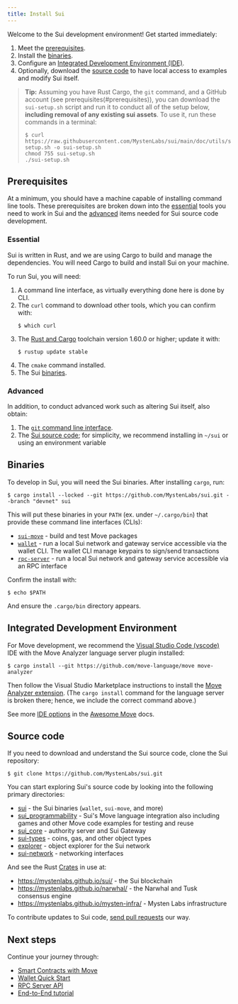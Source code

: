 ```yaml
---
title: Install Sui
---
```


Welcome to the Sui development environment! Get started immediately:

1. Meet the [prerequisites](#prerequisites).
2. Install the [binaries](#binaries).
3. Configure an [Integrated Development Environment (IDE)](#integrated-development-environment).
4. Optionally, download the [source code](#source-code) to have local
   access to examples and modify Sui itself.

> **Tip:** Assuming you have Rust Cargo, the `git` command, and a GitHub account
> (see prerequisites(#prerequisites)), you can download the `sui-setup.sh` script
> and run it to conduct all of the setup below, **including removal of any existing
> sui assets**. To use it, run these commands in a terminal:
> ```shell
> $ curl https://raw.githubusercontent.com/MystenLabs/sui/main/doc/utils/sui-setup.sh -o sui-setup.sh
> chmod 755 sui-setup.sh
> ./sui-setup.sh
> ```

## Prerequisites

At a minimum, you should have a machine capable of installing command line tools.
These prerequisites are broken down into the [essential](#essential) tools
you need to work in Sui and the [advanced](#advanced) items needed for Sui source
code development.

### Essential

Sui is written in Rust, and we are using Cargo to build and manage the
dependencies. You will need Cargo to build and install Sui on your machine.

To run Sui, you will need:
1. A command line interface, as virtually everything done here is done by CLI.
1. The `curl` command to download other tools, which you can confirm with:
   ```shell
   $ which curl
1. The [Rust and Cargo](https://doc.rust-lang.org/cargo/getting-started/installation.html) toolchain version 1.60.0 or higher; update it with:
   ```shell
   $ rustup update stable
   ```
1. The `cmake` command installed.
1. The Sui [binaries](#binaries).

### Advanced

In addition, to conduct advanced work such as altering Sui itself, also obtain:
1. The [`git` command line interface](https://git-scm.com/download/).
1. The [Sui source code](#source-code); for simplicity, we recommend installing in `~/sui` or using an environment variable

## Binaries

To develop in Sui, you will need the Sui binaries. After installing `cargo`, run:

```shell
$ cargo install --locked --git https://github.com/MystenLabs/sui.git --branch "devnet" sui
```

This will put these binaries in your `PATH` (ex. under `~/.cargo/bin`) that provide these command line interfaces (CLIs):
* [`sui-move`](move.md) - build and test Move packages
* [`wallet`](wallet.md) - run a local Sui network and gateway service accessible via the wallet CLI. The wallet CLI manage keypairs to sign/send transactions
* [`rpc-server`](json-rpc.md) - run a local Sui network and gateway service accessible via an RPC interface

Confirm the install with:

```
$ echo $PATH
```

And ensure the `.cargo/bin` directory appears.

## Integrated Development Environment
For Move development, we recommend the [Visual Studio Code (vscode)](https://code.visualstudio.com/) IDE with the Move Analyzer language server plugin installed:

```shell
$ cargo install --git https://github.com/move-language/move move-analyzer
```

Then follow the Visual Studio Marketplace instructions to install the [Move Analyzer extension](https://marketplace.visualstudio.com/items?itemName=move.move-analyzer). (The `cargo install` command for the language server is broken there; hence, we include the correct command above.)

See more [IDE options](https://github.com/MystenLabs/awesome-move#ides) in the [Awesome Move](https://github.com/MystenLabs/awesome-move) docs.

## Source code

If you need to download and understand the Sui source code, clone the Sui repository:

```shell
$ git clone https://github.com/MystenLabs/sui.git
```

You can start exploring Sui's source code by looking into the following primary directories:
* [sui](https://github.com/MystenLabs/sui/tree/main/sui) - the Sui binaries (`wallet`, `sui-move`, and more)
* [sui_programmability](https://github.com/MystenLabs/sui/tree/main/sui_programmability) - Sui's Move language integration also including games and other Move code examples for testing and reuse
* [sui_core](https://github.com/MystenLabs/sui/tree/main/sui_core) - authority server and Sui Gateway
* [sui-types](https://github.com/MystenLabs/sui/tree/main/crates/sui-types) - coins, gas, and other object types
* [explorer](https://github.com/MystenLabs/sui/tree/main/explorer) - object explorer for the Sui network
* [sui-network](https://github.com/MystenLabs/sui/tree/main/crates/sui-network) - networking interfaces

And see the Rust [Crates](https://doc.rust-lang.org/rust-by-example/crates.html) in use at:
* https://mystenlabs.github.io/sui/ - the Sui blockchain
* https://mystenlabs.github.io/narwhal/ - the Narwhal and Tusk consensus engine
* https://mystenlabs.github.io/mysten-infra/ - Mysten Labs infrastructure

To contribute updates to Sui code, [send pull requests](../contribute/index.md#send-pull-requests) our way.

## Next steps

Continue your journey through:

* [Smart Contracts with Move](move.md)
* [Wallet Quick Start](wallet.md)
* [RPC Server API](json-rpc.md)
* [End-to-End tutorial](../explore/tutorials.md)
